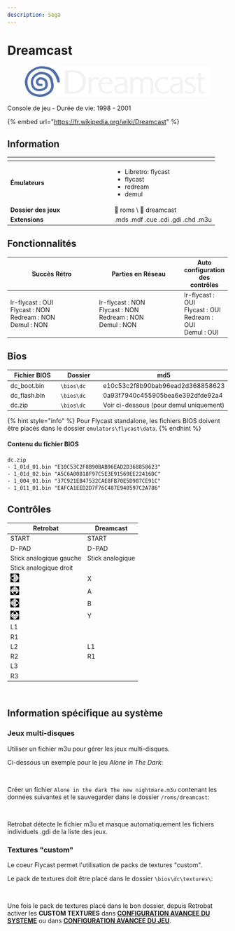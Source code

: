 ```yaml
---
description: Sega
---
```


# Dreamcast

<div align="left">

<figure><picture><source srcset="https://raw.githubusercontent.com/fabricecaruso/es-theme-carbon/91d85c7849cc550b0cac4e75cb8e0923d3b61b5e/art/logos/dreamcast-w.svg" media="(prefers-color-scheme: dark)"><img src="https://raw.githubusercontent.com/fabricecaruso/es-theme-carbon/5149a33eed46b2af638b06119397d4023b75131f/art/logos/dreamcast.svg" alt=""></picture><figcaption></figcaption></figure>

</div>

Console de jeu - Durée de vie: 1998 - 2001

{% embed url="https://fr.wikipedia.org/wiki/Dreamcast" %}

## Information

<table data-header-hidden><thead><tr><th width="224"></th><th></th></tr></thead><tbody><tr><td><strong>Émulateurs</strong></td><td><ul><li>Libretro: flycast</li><li>flycast</li><li>redream</li><li>demul</li></ul></td></tr><tr><td><strong>Dossier des jeux</strong></td><td><span data-gb-custom-inline data-tag="emoji" data-code="1f4c2">📂</span> roms \ <span data-gb-custom-inline data-tag="emoji" data-code="1f4c2">📂</span> dreamcast</td></tr><tr><td><strong>Extensions</strong></td><td>.mds .mdf .cue .cdi .gdi .chd .m3u</td></tr></tbody></table>

## Fonctionnalités

<table><thead><tr><th width="256">Succès Rétro</th><th width="243">Parties en Réseau</th><th>Auto configuration des contrôles</th></tr></thead><tbody><tr><td>lr-flycast : OUI<br>Flycast : NON<br>Redream : NON<br>Demul : NON</td><td>lr-flycast : NON<br>Flycast : NON<br>Redream : NON<br>Demul : NON</td><td>lr-flycast : OUI<br>Flycast : OUI<br>Redream : OUI<br>Demul : OUI</td></tr></tbody></table>

## Bios

<table><thead><tr><th width="160.55555555555557">Fichier BIOS</th><th width="155">Dossier</th><th>md5</th></tr></thead><tbody><tr><td>dc_boot.bin</td><td><code>\bios\dc</code></td><td>e10c53c2f8b90bab96ead2d368858623</td></tr><tr><td>dc_flash.bin</td><td><code>\bios\dc</code></td><td>0a93f7940c455905bea6e392dfde92a4</td></tr><tr><td>dc.zip</td><td><code>\bios\dc</code></td><td>Voir ci-dessous (pour demul uniquement)</td></tr></tbody></table>

{% hint style="info" %}
Pour Flycast standalone, les fichiers BIOS doivent être placés dans le dossier `emulators\flycast\data`.
{% endhint %}

#### Contenu du fichier BIOS

```
dc.zip
- 1_01d_01.bin "E10C53C2F8B90BAB96EAD2D368858623"
- 1_01d_02.bin "A5C6A00818F97C5E3E91569EE22416DC"
- 1_004_01.bin "37C921EB47532CAE8FB70E5D987CE91C"
- 1_011_01.bin "EAFCA1EED2D7F76C487E940597C2A786"
```

## Contrôles

| Retrobat                                          | Dreamcast        |
| ------------------------------------------------- | ---------------- |
| START                                             | START            |
| D-PAD                                             | D-PAD            |
| Stick analogique gauche                           | Stick analogique |
| Stick analogique droit                            |                  |
| ![](<../../../../.gitbook/assets/image (32).png>) | X                |
| ![](<../../../../.gitbook/assets/image (19).png>) | A                |
| ![](<../../../../.gitbook/assets/image (6).png>)  | B                |
| ![](<../../../../.gitbook/assets/image (34).png>) | Y                |
| L1                                                |                  |
| R1                                                |                  |
| L2                                                | L1               |
| R2                                                | R1               |
| L3                                                |                  |
| R3                                                |                  |

<div align="left">

<figure><img src="https://i.imgur.com/g71xmgZ.png" alt=""><figcaption></figcaption></figure>

</div>

## Information spécifique au système

### Jeux multi-disques

Utiliser un fichier m3u pour gérer les jeux multi-disques.

Ci-dessous un exemple pour le jeu _Alone In The Dark_:

<div align="left">

<figure><img src="https://i.imgur.com/LUmmLpf.png" alt=""><figcaption></figcaption></figure>

</div>

Créer un fichier `Alone in the dark The new nightmare.m3u` contenant les données suivantes et le sauvegarder dans le dossier `/roms/dreamcast`:

<div align="left">

<figure><img src="https://i.imgur.com/9dQJhD9.png" alt=""><figcaption></figcaption></figure>

</div>

Retrobat détecte le fichier m3u et masque automatiquement les fichiers individuels .gdi de la liste des jeux.

### Textures "custom"

Le coeur Flycast permet l'utilisation de packs de textures "custom".

Le pack de textures doit être placé dans le dossier `\bios\dc\textures\`:

<div align="left">

<figure><img src="https://i.imgur.com/65bX2kT.png" alt=""><figcaption></figcaption></figure>

</div>

Une fois le pack de textures placé dans le bon dossier, depuis Retrobat activer les **CUSTOM TEXTURES** dans [**CONFIGURATION AVANCEE DU SYSTEME**](../../../../navigation/view-options.md#configuration-avancees-du-systeme) ou dans [**CONFIGURATION AVANCEE DU JEU**](../../../../navigation/game-options.md#configuration-avancee-du-jeu).

<div align="left">

<figure><img src="https://i.imgur.com/ppkZ9bw.png" alt=""><figcaption></figcaption></figure>

</div>

<div align="left">

<figure><img src="https://i.imgur.com/qVMX2Ly.png" alt=""><figcaption></figcaption></figure>

</div>

<div align="left">

<figure><img src="https://i.imgur.com/SbsPMz1.png" alt=""><figcaption></figcaption></figure>

</div>
